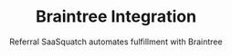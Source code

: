 ---
title: Braintree Integration
integrationName: Braintree
logo: braintree-integration.png
isHighlighted: false
highlights: |
    Braintree is a great payment layer. Referral SaaSquatch's Braintree integration uses Referral SaaSquatch's Braintree integration uses Braintree's API and Braintree's Custom Fields to automatically track subscriptions and give discounts.
subtitle: Referral SaaSquatch automates fulfillment with Braintree
slug: braintree
keyFeatures:
 - Extends Braintree with SaaSquatch referral code system
 - Provide recurring discounts on your customers' invoices
 - Detect cancelled subscriptions to automatically update referral rewards
 - Uses a native integration built by SaaSquatch directly on Braintree's API 
moreInfo:
 - "[Braintree Tech Installation Guide](/developer/braintree)"
category: landingPage
template: intergrationLander.html
---